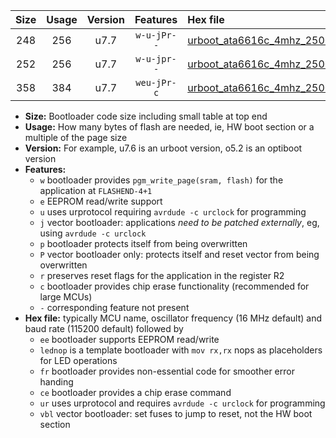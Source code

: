 |Size|Usage|Version|Features|Hex file|
|:-:|:-:|:-:|:-:|:--|
|248|256|u7.7|`w-u-jPr--`|[urboot_ata6616c_4mhz_250000bps_lednop_ur_vbl.hex](https://raw.githubusercontent.com/stefanrueger/urboot.hex/main/mcus/ata6616c/fcpu_4mhz/250000_bps/urboot_ata6616c_4mhz_250000bps_lednop_ur_vbl.hex)|
|252|256|u7.7|`w-u-jpr--`|[urboot_ata6616c_4mhz_250000bps_lednop_fr_ur_vbl.hex](https://raw.githubusercontent.com/stefanrueger/urboot.hex/main/mcus/ata6616c/fcpu_4mhz/250000_bps/urboot_ata6616c_4mhz_250000bps_lednop_fr_ur_vbl.hex)|
|358|384|u7.7|`weu-jPr-c`|[urboot_ata6616c_4mhz_250000bps_ee_lednop_fr_ce_ur_vbl.hex](https://raw.githubusercontent.com/stefanrueger/urboot.hex/main/mcus/ata6616c/fcpu_4mhz/250000_bps/urboot_ata6616c_4mhz_250000bps_ee_lednop_fr_ce_ur_vbl.hex)|

- **Size:** Bootloader code size including small table at top end
- **Usage:** How many bytes of flash are needed, ie, HW boot section or a multiple of the page size
- **Version:** For example, u7.6 is an urboot version, o5.2 is an optiboot version
- **Features:**
  + `w` bootloader provides `pgm_write_page(sram, flash)` for the application at `FLASHEND-4+1`
  + `e` EEPROM read/write support
  + `u` uses urprotocol requiring `avrdude -c urclock` for programming
  + `j` vector bootloader: applications *need to be patched externally*, eg, using `avrdude -c urclock`
  + `p` bootloader protects itself from being overwritten
  + `P` vector bootloader only: protects itself and reset vector from being overwritten
  + `r` preserves reset flags for the application in the register R2
  + `c` bootloader provides chip erase functionality (recommended for large MCUs)
  + `-` corresponding feature not present
- **Hex file:** typically MCU name, oscillator frequency (16 MHz default) and baud rate (115200 default) followed by
  + `ee` bootloader supports EEPROM read/write
  + `lednop` is a template bootloader with `mov rx,rx` nops as placeholders for LED operations
  + `fr` bootloader provides non-essential code for smoother error handing
  + `ce` bootloader provides a chip erase command
  + `ur` uses urprotocol and requires `avrdude -c urclock` for programming
  + `vbl` vector bootloader: set fuses to jump to reset, not the HW boot section
